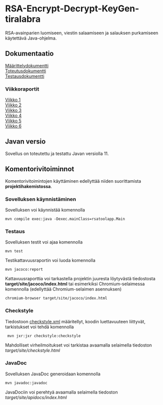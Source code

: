 # RSA-Encrypt-Decrypt-KeyGen-tiralabra

RSA-avainparien luomiseen, viestin salaamiseen ja salauksen purkamiseen käytettävä Java-ohjelma.

## Dokumentaatio
[Määrittelydokumentti](https://github.com/asianomainen/RSA-Encrypt-Decrypt-KeyGen-tiralabra/blob/main/dokumentaatio/maarittelydokumentti.md)  
[Toteutusdokumentti](https://github.com/asianomainen/RSA-Encrypt-Decrypt-KeyGen-tiralabra/blob/main/dokumentaatio/toteutusdokumentti.md)  
[Testausdokumentti](https://github.com/asianomainen/RSA-Encrypt-Decrypt-KeyGen-tiralabra/blob/main/dokumentaatio/testausdokumentti.md)

### Viikkoraportit
[Viikko 1](https://github.com/asianomainen/RSA-Encrypt-Decrypt-KeyGen-tiralabra/blob/main/dokumentaatio/viikkoraportti_vk1.md)  
[Viikko 2](https://github.com/asianomainen/RSA-Encrypt-Decrypt-KeyGen-tiralabra/blob/main/dokumentaatio/viikkoraportti_vk2.md)  
[Viikko 3](https://github.com/asianomainen/RSA-Encrypt-Decrypt-KeyGen-tiralabra/blob/main/dokumentaatio/viikkoraportti_vk3.md)  
[Viikko 4](https://github.com/asianomainen/RSA-Encrypt-Decrypt-KeyGen-tiralabra/blob/main/dokumentaatio/viikkoraportti_vk4.md)  
[Viikko 5](https://github.com/asianomainen/RSA-Encrypt-Decrypt-KeyGen-tiralabra/blob/main/dokumentaatio/viikkoraportti_vk5.md)  
[Viikko 6](https://github.com/asianomainen/RSA-Encrypt-Decrypt-KeyGen-tiralabra/blob/main/dokumentaatio/viikkoraportti_vk6.md)  

## Javan versio

Sovellus on toteutettu ja testattu Javan versiolla 11.

## Komentorivitoiminnot

Komentorivitoimintojen käyttäminen edellyttää niiden suorittamista **projektihakemistossa**.

### Sovelluksen käynnistäminen

Sovelluksen voi käynnistää komennolla

```
mvn compile exec:java -Dexec.mainClass=rsatoolapp.Main
```

### Testaus

Sovelluksen testit voi ajaa komennolla

```
mvn test
```

Testikattavuusraportin voi luoda komennolla

```
mvn jacoco:report
```

Kattavuusraporttia voi tarkastella projektin juuresta löytyvästä tiedostosta **target/site/jacoco/index.html** tai esimerkiksi Chromium-selaimessa komennolla (edellyttää Chromium-selaimen asennuksen)

```
chromium-browser target/site/jacoco/index.html
```

### Checkstyle

Tiedostoon [checkstyle.xml](https://github.com/asianomainen/RSA-Encrypt-Decrypt-KeyGen-tiralabra/blob/main/RSAtool/checkstyle.xml) määritellyt, koodin luettavuuteen liittyvät, tarkistukset voi tehdä komennolla

```
 mvn jxr:jxr checkstyle:checkstyle
```

Mahdolliset virheilmoitukset voi tarkistaa avaamalla selaimella tiedoston _target/site/checkstyle.html_


### JavaDoc

Sovelluksen JavaDoc generoidaan komennolla

```
mvn javadoc:javadoc
```

JavaDociin voi perehtyä avaamalla selaimella tiedoston _target/site/apidocs/index.html_
